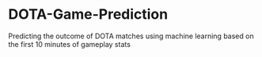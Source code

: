 # DOTA-Game-Prediction
Predicting the outcome of DOTA matches using machine learning based on the first 10 minutes of gameplay stats
